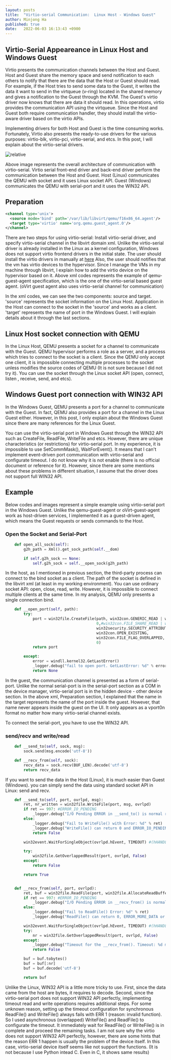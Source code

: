 ```yaml
---
layout: posts
title:  "Virtio-serial Communication:  Linux Host - Windows Guest"
author: Minjong Ha
published: true
date:   2022-06-03 16:13:43 +0900
---
```


## Virtio-Serial Appeareance in Linux Host and Windows Guest
<!-- What is the virtio-serial?-->
Virtio presents the communication channels between the Host and Guest.
Host and Guest share the memory space and send notification to each others to notify that there are the data that the Host or Guest should read.
For example, if the Host tries to send some data to the Guest, it writes the data it want to send in the virtqueue (v-ring) located in the shared memory and gives a notification to the Guest through the KVM.
The Guest's virtio driver now knows that there are data it should read.
In this operations, virtio provides the communication API using the virtqueue.
Since the Host and Guest both require communication handler, they should install the virtio-aware driver based on the virtio APIs.

Implementing drivers for both Host and Guest is the time consuming works.
Fortunately, Virtio also presents the ready-to-use drivers for the various purposes: virtio-blk, virtio-pci, virtio-serial, and etcs.
In this post, I will explain about the virtio-serial drivers.

<img data-action="zoom" src='{{ "../assets/images/posts/2022-06-03-virtio_serial_example/Guest-VM-Agent.png" | relative_url }}' alt='relative'>

Above image represents the overall architecture of communication with virtio-serial.
Virtio serial front-end driver and back-end driver perform the communication between the Host and Guest.
Host (Linux) communicates the QEMU with socket and it uses Linux socket API.
Guest (Windows) communicates the QEMU with serial-port and it uses the WIN32 API.

## Preparation

```xml
<channel type='unix'>
  <source mode='bind' path='/var/lib/libvirt/qemu/f16x86_64.agent'/>
  <target type='virtio' name='org.qemu.guest_agent.0'/>
</channel>
```

There are two steps for using virtio-serial: Install virtio-serial driver, and specify virtio-serial channel in the libvirt domain xml.
Unlike the virtio-serial driver is already installed in the Linux as a kernel configuration, Windows does not support virtio frontend drivers in the initial state.
The user should install the virtio drivers in manually at [here](https://github.com/virtio-win/virtio-win-pkg-scripts/blob/master/README.md)
Also, the user should notifies that the vm has virtio devices to the hypervisor.
Since I manage the VMs in my machine through libvirt, I explain how to add the virtio device on the hypervisor based on it.
Above xml codes represents the example of qemu-guest-agent specification, which is the one of the virtio-serial based guest agent.
(oVirt guest agent also uses virtio-serial channel for communication)

In the xml codes, we can see the two components: source and target.
'source' represents the socket information on the Linux Host.
Application in the Host can connect to the socket in the 'source' and works as a client.
'target' represents the name of port in the Windows Guest.
I will explain details about it through the last sections.


## Linux Host socket connection with QEMU
In the Linux Host, QEMU presents a socket for a channel to communicate with the Guest.
QEMU hypervisor performs a role as a server, and a process which tries to connect to the socket is a client.
Since the QEMU only accept one client, it is impossible connecting multiple processes to the socket unless modifies the source codes of QEMU (It is not sure because I did not try it).
You can use the socket through the Linux socket API (open, connect, listen , receive, send, and etcs).


## Windows Guest port connection with WIN32 API
In the Windows Guest, QEMU presents a port for a channel to communicate with the Guest.
In fact, QEMU also provides a port for a channel in the Linux Guest either.
However, in this post, I only explain about the Windows Guest since there are many references for the Linux Guest.

You can use the virtio-serial port in Windows Guest through the WIN32 API such as CreateFile, ReadFile, WriteFile and etcs.
However, there are unique characteristics (or restrictions) for virtio-serial port.
In my experience, it is impossible to use SetCommMask(), WaitForEvent().
It means that I can't implement event-driven port communication with virtio-serial and configurate timeout.
I do not know why it is not enable (there is no official document or reference for it).
However, since there are some mentions about these problems in different situation, I assume that the driver does not support full WIN32 API.

<!-- with characteristics compare with orninary port in WIN32 API -->


## Example
Below codes and images represent a simple example using virtio-serial port in the Windows Guest.
Unlike the qemu-guest-agent or oVirt-guest-agent work as host-driven services, I implemented it as a guest-driven agent, which means the Guest requests or sends commands to the Host.

<!-- add example codes and explanation-->
### Open the Socket and Serial-Port

<!-- host -->
```python
    def open_all_sock(self):
        g2h_path = Xml().get_sock_path(self.__dom)

        if self.g2h_sock == None:
            self.g2h_sock = self.__open_sock(g2h_path)

```
In the host, as I mentioned in previous section, the third-party process can connect to the bind socket as a client.
The path of the socket is defined in the libvirt xml (at least in my working environment).
You can use ordinary socket API: open, close, read, write.
However, it is impossible to connect multiple clients at the same time.
In my analysis, QEMU only presents a single connection bind.

<!-- guest -->
```python
    def __open_port(self, path):
        try:
            port = win32file.CreateFile(path, win32con.GENERIC_READ | win32con.GENERIC_WRITE,
                                        0,#win32con.FILE_SHARE_READ | win32con.FILE_SHARE_WRITE,
                                        win32security.SECURITY_ATTRIBUTES(),
                                        win32con.OPEN_EXISTING,
                                        win32con.FILE_FLAG_OVERLAPPED,
                                        0)
            return port

        except:
            error = windll.kernel32.GetLastError()
            _logger.debug("fail to open port. GetLastError: %d" % error)
            return None
```

In the guest, the communication channel is presented as a form of serial-port.
Unlike the normal serial-port is in the serial-port section as a COM in the device manager, virtio-serial port is in the hidden device - other device section.
In the above xml, Preparation section, I explained that the name in the target represents the name of the port inside the guest.
However, that name never appears inside the guest on the UI.
It only appears as a vport0n format no matter how many virtio-serial channel exists.

To connect the serial-port, you have to use the WIN32 API.

### send/recv and write/read
<!-- host -->
```python
    def __send_to(self, sock, msg):
        sock.send(msg.encode('utf-8'))

    def __recv_from(self, sock):
        recv_data = sock.recv(BUF_LEN).decode('utf-8')
        return recv_data
```

If you want to send the data in the Host (Linux), it is much easier than Guest (Windows).
you can simply send the data using standard socket API in Linux: send and recv.

<!-- guest -->
```python
    def __send_to(self, port, ovrlpd, msg):
        ret, nr_written = win32file.WriteFile(port, msg, ovrlpd)
        if ret == 997: #ERROR_IO_PENDING
            _logger.debug("I/O Pending ERROR in __send_to() is normal return. Continue")
        else:
            _logger.debug("Fail to WriteFile() with Error: %d" % ret)
            _logger.debug("WriteFile() can return 0 and ERROR_IO_PENDING")
            return False

        win32event.WaitForSingleObject(ovrlpd.hEvent, TIMEOUT) #(hHANDLE, milliseconds)

        try:
            win32file.GetOverlappedResult(port, ovrlpd, False)
        except:
            return False

        return True


    def __recv_from(self, port, ovrlpd):
        ret, buf = win32file.ReadFile(port, win32file.AllocateReadBuffer(BUF_LEN), ovrlpd)
        if ret == 997: #ERROR_IO_PENDING
            _logger.debug("I/O Pending ERROR in __recv_from() is normal return. continue")
        else:
            _logger.debug("Fail to ReadFile() Error: %d" % ret)
            _logger.debug("ReadFile() can return 0, ERROR_MORE_DATA or ERROR_IO_PENDING")

        win32event.WaitForSingleObject(ovrlpd.hEvent, TIMEOUT) #(hHANDLE, milliseconds)
        try:
            nr = win32file.GetOverlappedResult(port, ovrlpd, False)
        except:
            _logger.debug("Timeout for the __recv_from(). Timeout: %d msec" % TIMEOUT)
            return False

        buf = buf.tobytes()
        buf = buf[:nr]
        buf = buf.decode('utf-8')

        return buf
```

Unlike the Linux, WIN32 API is a little more tricky to use.
First, since the data came from the host are bytes, it requires to decode.
Second, since the virtio-serial port does not support WIN32 API perfectly, implementing timeout read and write operations requires additional steps.
For some unknown reason, setting up the timeout configuration for synchronous ReadFile() and WriteFile() always fails with ERR 1 (reason: invalid function).
So I used asynchronous (overlapped) WriteFile() and ReadFile() to configurate the timeout.
It immediately wait for ReadFile() or WriteFile() is in complete and proceed the remaining tasks.
I am not sure why the virtio does not support WIN32 API perfectly, however, there are some hints that the reason ERR 1 happen is usually the problem of the device itself.
In this case, virtio-serial device itself seems like not support the functions.
(It is not because I use Python intead C. Even in C, it shows same results)

